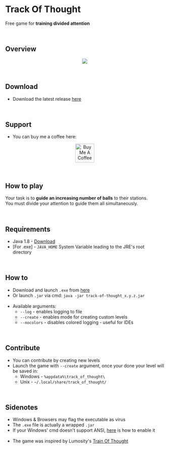 # Track Of Thought
Free game for **training divided attention**

<br>  

## Overview
<p align="center">
  <img src="https://user-images.githubusercontent.com/25122875/103467666-a91ef480-4d51-11eb-9a19-7948ae0e7f6f.gif">
</p>

<br>

## Download
- Download the latest release [here](http://bit.ly/tot-releases)

<br>

## Support
- You can buy me a coffee here: 
<p align="center">
  <a href="http://bit.ly/github-kofi-button" target="_blank">
    <img src="https://cdn.buymeacoffee.com/buttons/v2/default-yellow.png" alt="Buy Me A Coffee" height="60px">
  </a>  
</p>

<br>

## How to play
Your task is to **guide an increasing number of balls** to their stations.  
You must divide your attention to guide them all simultaneously.

<br>

## Requirements
- Java 1.8 - [Download](https://www.java.com/en/download/)
- [For .exe] - `JAVA_HOME` System Variable leading to the JRE's root directory

<br>

## How to
- Download and launch `.exe` from [here](http://bit.ly/tot-releases)
- Or launch `.jar` via cmd: `java -jar track-of-thought_x.y.z.jar` <br><br>
- Available arguments:
  - `--log` - enables logging to file
  - `--create` - enables mode for creating custom levels
  - `--nocolors` - disables colored logging - useful for IDEs

<br>

## Contribute
- You can contribute by creating new levels
- Launch the game with `--create` argument, once your done your level will be saved in:
  - Windows - `%appdata%\track_of_thought\`
  - Unix - `~/.local/share/track_of_thought/`

<br>

## Sidenotes
- Windows & Browsers may flag the executable as virus
- The `.exe` file is actually a wrapped `.jar`
- If your Windows' cmd doesn't support ANSI, [here](https://ss64.com/nt/syntax-ansi.html) is how to enable it <br><br>
- The game was inspired by Lumosity's [Train Of Thought](https://www.lumosity.com/app/v4/games/train-of-thought-web)
